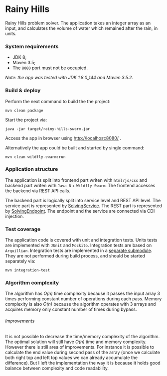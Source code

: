# Rainy Hills
Rainy Hills problem solver. The application takes an integer array as an 
input, and calculates the volume of water which remained after the rain, 
in units.

### System requirements
* JDK 8;
* Maven 3.5;
* The `8080` port must not be occupied.

*Note: the app was tested with JDK 1.8.0_144 and Maven 3.5.2.*

### Build & deploy
Perform the next command to build the the project:

    mvn clean package
Start the project via:

    java -jar target/rainy-hills-swarm.jar
Access the app in browser using 
[http://localhost:8080/](http://localhost:8080/) . 

Alternatively the app could be built and started by single command:

    mvn clean wildfly-swarm:run

### Application structure
The application is split into frontend part writen with `html/js/css` and 
backend part writen with `Java 8` + `Wildfly Swarm`. The frontend accesses 
the backend  via REST API calls.

The backend part is logically split into service level and REST API level.
The service part is represented by 
[SolvingService](./src/main/java/com/shpota/rainyhills/service/SolvingService.java).
The REST part is represented by 
[SolvingEndpoint](./src/main/java/com/shpota/rainyhills/rest/SolvingEndpoint.java).
The endpoint and the service are connected via CDI injection.

### Test coverage
The application code is covered with unit and integration tests. Units tests are 
implemented with `JUnit` and `Mockito`. Integration tests are based on `Arquillian`.
Integration tests are implemented in a [separate submodule](./src/it). They are not 
performed during build process, and should be started separately via:

    mvn integration-test

### Algorithm complexity
The algorithm has *O(n)* time complexity because it passes the input array 
3 times performing constant number of operations during each pass.
Memory complexity is also *O(n)* because the algorithm operates with 3 arrays
and acquires memory only constant number of times during bypass.

###### Improvements
It is not possible to decrease the time/memory complexity of the algorithm. 
The optimal solution will still have *O(n)* time and memory complexity. However 
there is still area of improvements. For instance it is possible to calculate
the end value during second pass of the array (once we calculate both right 
top and left top values we can already accumulate the difference). But I left 
the implementation the way it is because it holds good balance between 
complexity and code readability.
